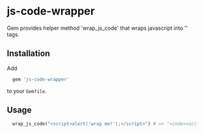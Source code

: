 # js-code-wrapper #

Gem provides helper method 'wrap_js_code' that wraps javascript into '<code></code>' tags.

## Installation ##

Add
``` ruby
  gem 'js-code-wrapper'
```
to your `Gemfile`.

## Usage ##

``` ruby
  wrap_js_code("<script>alert('wrap me!');</script>") # => "<code><script>alert('wrap me!');</script></code>"
```
